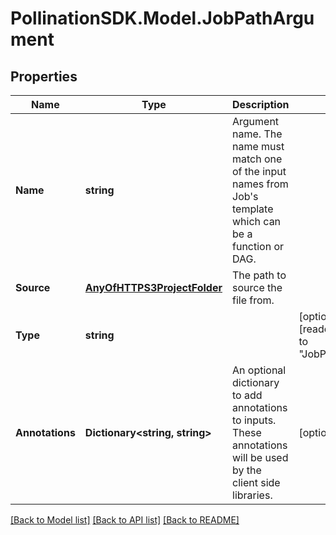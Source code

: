 
# PollinationSDK.Model.JobPathArgument

## Properties

Name | Type | Description | Notes
------------ | ------------- | ------------- | -------------
**Name** | **string** | Argument name. The name must match one of the input names from Job&#39;s template which can be a function or DAG. | 
**Source** | [**AnyOfHTTPS3ProjectFolder**](AnyOfHTTPS3ProjectFolder.md) | The path to source the file from. | 
**Type** | **string** |  | [optional] [readonly] [default to "JobPathArgument"]
**Annotations** | **Dictionary&lt;string, string&gt;** | An optional dictionary to add annotations to inputs. These annotations will be used by the client side libraries. | [optional] 

[[Back to Model list]](../README.md#documentation-for-models)
[[Back to API list]](../README.md#documentation-for-api-endpoints)
[[Back to README]](../README.md)

